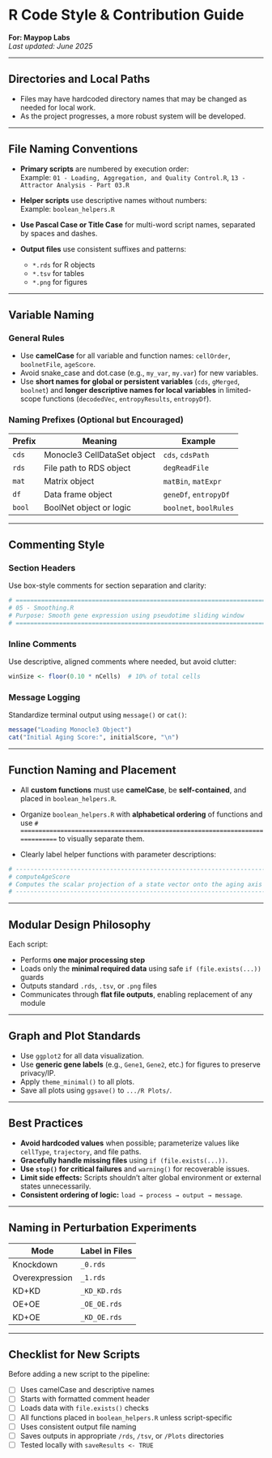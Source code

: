 
# R Code Style & Contribution Guide  
**For: Maypop Labs**  
_Last updated: June 2025_

---

## Directories and Local Paths

- Files may have hardcoded directory names that may be changed as needed for local work.
- As the project progresses, a more robust system will be developed.

---

## File Naming Conventions

- **Primary scripts** are numbered by execution order:  
  Example: `01 - Loading, Aggregation, and Quality Control.R`, `13 - Attractor Analysis - Part 03.R`

- **Helper scripts** use descriptive names without numbers:  
  Example: `boolean_helpers.R`

- **Use Pascal Case or Title Case** for multi-word script names, separated by spaces and dashes.

- **Output files** use consistent suffixes and patterns:  
  - `*.rds` for R objects  
  - `*.tsv` for tables  
  - `*.png` for figures  

---

## Variable Naming

### General Rules

- Use **camelCase** for all variable and function names: `cellOrder`, `boolnetFile`, `ageScore`.
- Avoid snake_case and dot.case (e.g., `my_var`, `my.var`) for new variables.
- Use **short names for global or persistent variables** (`cds`, `gMerged`, `boolnet`) and **longer descriptive names for local variables** in limited-scope functions (`decodedVec`, `entropyResults`, `entropyDf`).

### Naming Prefixes (Optional but Encouraged)

| Prefix | Meaning                        | Example           |
|--------|--------------------------------|-------------------|
| `cds`  | Monocle3 CellDataSet object    | `cds`, `cdsPath`  |
| `rds`  | File path to RDS object        | `degReadFile`     |
| `mat`  | Matrix object                  | `matBin`, `matExpr` |
| `df`   | Data frame object              | `geneDf`, `entropyDf` |
| `bool` | BoolNet object or logic        | `boolnet`, `boolRules` |

---

## Commenting Style

### Section Headers
Use box-style comments for section separation and clarity:

```r
# =============================================================================
# 05 - Smoothing.R
# Purpose: Smooth gene expression using pseudotime sliding window
# =============================================================================
```

### Inline Comments
Use descriptive, aligned comments where needed, but avoid clutter:
```r
winSize <- floor(0.10 * nCells)  # 10% of total cells
```

### Message Logging
Standardize terminal output using `message()` or `cat()`:
```r
message("Loading Monocle3 Object")
cat("Initial Aging Score:", initialScore, "\n")
```

---

## Function Naming and Placement

- All **custom functions** must use **camelCase**, be **self-contained**, and placed in `boolean_helpers.R`.

- Organize `boolean_helpers.R` with **alphabetical ordering** of functions and use `# =============================================================================` to visually separate them.

- Clearly label helper functions with parameter descriptions:
```r
# ----------------------------------------------------------------------
# computeAgeScore
# Computes the scalar projection of a state vector onto the aging axis
# ----------------------------------------------------------------------
```

---

## Modular Design Philosophy

Each script:

- Performs **one major processing step**
- Loads only the **minimal required data** using safe `if (file.exists(...))` guards
- Outputs standard `.rds`, `.tsv`, or `.png` files
- Communicates through **flat file outputs**, enabling replacement of any module

---

## Graph and Plot Standards

- Use `ggplot2` for all data visualization.
- Use **generic gene labels** (e.g., `Gene1`, `Gene2`, etc.) for figures to preserve privacy/IP.
- Apply `theme_minimal()` to all plots.
- Save all plots using `ggsave()` to `.../R Plots/`.

---

## Best Practices

- **Avoid hardcoded values** when possible; parameterize values like `cellType`, `trajectory`, and file paths.
- **Gracefully handle missing files** using `if (file.exists(...))`.
- **Use `stop()` for critical failures** and `warning()` for recoverable issues.
- **Limit side effects:** Scripts shouldn’t alter global environment or external states unnecessarily.
- **Consistent ordering of logic:** `load → process → output → message`.

---

## Naming in Perturbation Experiments

| Mode            | Label in Files |
|------------------|----------------|
| Knockdown        | `_0.rds`       |
| Overexpression   | `_1.rds`       |
| KD+KD            | `_KD_KD.rds`   |
| OE+OE            | `_OE_OE.rds`   |
| KD+OE            | `_KD_OE.rds`   |

---

## Checklist for New Scripts

Before adding a new script to the pipeline:
- [ ] Uses camelCase and descriptive names
- [ ] Starts with formatted comment header
- [ ] Loads data with `file.exists()` checks
- [ ] All functions placed in `boolean_helpers.R` unless script-specific
- [ ] Uses consistent output file naming
- [ ] Saves outputs in appropriate `/rds`, `/tsv`, or `/Plots` directories
- [ ] Tested locally with `saveResults <- TRUE`
